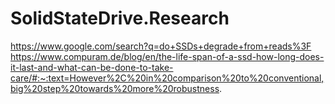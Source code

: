 # SolidStateDrive.Research
https://www.google.com/search?q=do+SSDs+degrade+from+reads%3F https://www.compuram.de/blog/en/the-life-span-of-a-ssd-how-long-does-it-last-and-what-can-be-done-to-take-care/#:~:text=However%2C%20in%20comparison%20to%20conventional,big%20step%20towards%20more%20robustness.
